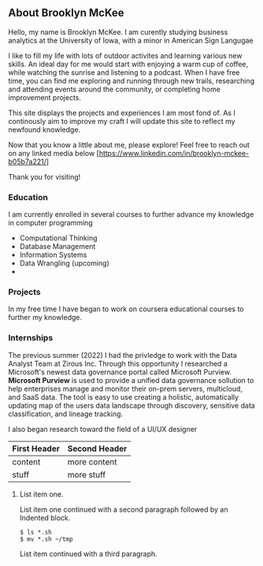 ## About Brooklyn McKee

Hello, my name is Brooklyn McKee. I am curently studying business analytics at the University of Iowa, with a minor in American Sign Langugae

I like to fill my life with lots of outdoor activites and learning various new skills. An ideal day for me would start with enjoying a warm cup of coffee, while watching the sunrise and listening to a podcast. When I have free time, you can find me exploring and running through new trails, researching and attending events around the community, or completing home improvement projects.

This site displays the projects and experiences I am most fond of. As I continously aim to improve my craft I will update this site to reflect my newfound knowledge.

Now that you know a little about me, please explore! Feel free to reach out on any linked media below
[https://www.linkedin.com/in/brooklyn-mckee-b05b7a221/]


Thank you for visiting!


### Education

I am currently enrolled in several courses to further advance my knowledge in computer programming
  - Computational Thinking
  - Database Management
  - Information Systems
  - Data Wrangling (upcoming)
  - 

### Projects
In my free time I have began to work on coursera educational courses to further my knowledge.


### Internships
The previous summer (2022) I had the privledge to work with the Data Analyst Team at Zirous Inc. Through this opportunity I researched a Microsoft's newest data governance portal called Microsoft Purview. **Microsoft Purview** is used to provide a unified data governance sollution to help enterprises manage and monitor their on-prem servers, multicloud, and SaaS data. The tool is easy to use creating a holistic, automatically updating map of the users data landscape through discovery, sensitive data classification, and lineage tracking. 

I also began research toward the field of a UI/UX designer


First Header | Second Header
-------------|-------------
content | more content
stuff | more stuff




1.  List item one.

    List item one continued with a second paragraph followed by an
    Indented block.

        $ ls *.sh
        $ mv *.sh ~/tmp

    List item continued with a third paragraph.




